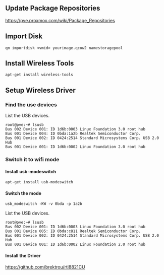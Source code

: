 ## Update Package Repositories

https://pve.proxmox.com/wiki/Package_Repositories

## Import Disk

```
qm importdisk <vmid> yourimage.qcow2 namestoragepool
```

## Install Wireless Tools

```
apt-get install wireless-tools
```

## Setup Wireless Driver

### Find the use devices

List the USB devices.

```
root@pve:~# lsusb
Bus 002 Device 001: ID 1d6b:0003 Linux Foundation 3.0 root hub
Bus 001 Device 004: ID 0bda:1a2b Realtek Semiconductor Corp.
Bus 001 Device 002: ID 0424:2514 Standard Microsystems Corp. USB 2.0 Hub
Bus 001 Device 001: ID 1d6b:0002 Linux Foundation 2.0 root hub
```

### Switch it to wifi mode


#### Install usb-modeswitch
```
apt-get install usb-modeswitch
```

#### Switch the mode

```
usb_modeswitch -KW -v 0bda -p 1a2b
```

List the USB devices.

```
root@pve:~# lsusb
Bus 002 Device 001: ID 1d6b:0003 Linux Foundation 3.0 root hub
Bus 001 Device 005: ID 0bda:c811 Realtek Semiconductor Corp.
Bus 001 Device 002: ID 0424:2514 Standard Microsystems Corp. USB 2.0 Hub
Bus 001 Device 001: ID 1d6b:0002 Linux Foundation 2.0 root hub
```

#### Install the Driver

https://github.com/brektrou/rtl8821CU



